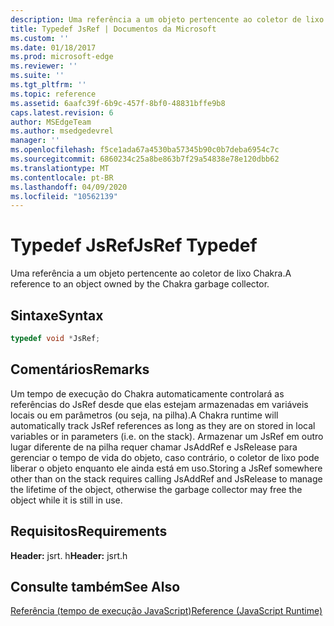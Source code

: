 ```yaml
---
description: Uma referência a um objeto pertencente ao coletor de lixo Chakra.
title: Typedef JsRef | Documentos da Microsoft
ms.custom: ''
ms.date: 01/18/2017
ms.prod: microsoft-edge
ms.reviewer: ''
ms.suite: ''
ms.tgt_pltfrm: ''
ms.topic: reference
ms.assetid: 6aafc39f-6b9c-457f-8bf0-48831bffe9b8
caps.latest.revision: 6
author: MSEdgeTeam
ms.author: msedgedevrel
manager: ''
ms.openlocfilehash: f5ce1ada67a4530ba57345b90c0b7deba6954c7c
ms.sourcegitcommit: 6860234c25a8be863b7f29a54838e78e120dbb62
ms.translationtype: MT
ms.contentlocale: pt-BR
ms.lasthandoff: 04/09/2020
ms.locfileid: "10562139"
---
```

# <span data-ttu-id="58575-103">Typedef JsRef</span><span class="sxs-lookup"><span data-stu-id="58575-103">JsRef Typedef</span></span>
<span data-ttu-id="58575-104">Uma referência a um objeto pertencente ao coletor de lixo Chakra.</span><span class="sxs-lookup"><span data-stu-id="58575-104">A reference to an object owned by the Chakra garbage collector.</span></span>  
  
## <span data-ttu-id="58575-105">Sintaxe</span><span class="sxs-lookup"><span data-stu-id="58575-105">Syntax</span></span>  
  
```cpp  
typedef void *JsRef;  
```  
  
## <span data-ttu-id="58575-106">Comentários</span><span class="sxs-lookup"><span data-stu-id="58575-106">Remarks</span></span>  
 <span data-ttu-id="58575-107">Um tempo de execução do Chakra automaticamente controlará as referências do JsRef desde que elas estejam armazenadas em variáveis locais ou em parâmetros (ou seja, na pilha).</span><span class="sxs-lookup"><span data-stu-id="58575-107">A Chakra runtime will automatically track JsRef references as long as they are on stored in local variables or in parameters (i.e. on the stack).</span></span> <span data-ttu-id="58575-108">Armazenar um JsRef em outro lugar diferente de na pilha requer chamar JsAddRef e JsRelease para gerenciar o tempo de vida do objeto, caso contrário, o coletor de lixo pode liberar o objeto enquanto ele ainda está em uso.</span><span class="sxs-lookup"><span data-stu-id="58575-108">Storing a JsRef somewhere other than on the stack requires calling JsAddRef and JsRelease to manage the lifetime of the object, otherwise the garbage collector may free the object while it is still in use.</span></span>  
  
## <span data-ttu-id="58575-109">Requisitos</span><span class="sxs-lookup"><span data-stu-id="58575-109">Requirements</span></span>  
 <span data-ttu-id="58575-110">**Header:** jsrt. h</span><span class="sxs-lookup"><span data-stu-id="58575-110">**Header:** jsrt.h</span></span>  
  
## <span data-ttu-id="58575-111">Consulte também</span><span class="sxs-lookup"><span data-stu-id="58575-111">See Also</span></span>  
 [<span data-ttu-id="58575-112">Referência (tempo de execução JavaScript)</span><span class="sxs-lookup"><span data-stu-id="58575-112">Reference (JavaScript Runtime)</span></span>](../chakra-hosting/reference-javascript-runtime.md)
